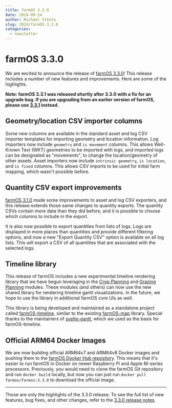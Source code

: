 ```yaml
---
title: farmOS 3.3.0
date: 2024-09-24
author: Michael Stenta
slug: 2024/farmOS-3.3.0
categories:
  - newsletter
---
```


# farmOS 3.3.0

We are excited to announce the release of
[farmOS 3.3.0](https://github.com/farmOS/farmOS/releases/tag/3.3.0)!
This release includes a number of new features and improvements. Here are some
of the highlights.

**Note: farmOS 3.3.1 was released shortly after 3.3.0 with a fix for an upgrade
bug. If you are upgrading from an earlier version of farmOS, please use
[3.3.1](https://github.com/farmOS/farmOS/releases/tag/3.3.1) instead.**

## Geometry/location CSV importer columns

Some new columns are available in the standard asset and log CSV importer
templates for importing geometry and location information. Log importers now
include `geometry` and `is movement` columns. This allows Well-Known Text (WKT)
geometries to be imported with logs, and imported logs can be designated as
"movements", to change the location/geometry of other assets. Asset importers
now include `intrinsic geometry`, `is location`, and `is fixed` columns. This
allows CSV imports to be used for initial farm mapping, which wasn't possible
before.

## Quantity CSV export improvements

[farmOS 3.1.0](https://github.com/farmOS/farmOS/releases/tag/3.1.0) made some
improvements to asset and log CSV exporters, and this release extends those
same changes to quantity exports. The quantity CSVs contain more data than they
did before, and it is possible to choose which columns to include in the
export.

It is also now possible to export quantities from lists of logs. Logs are
displayed in more places than quantities and provide different filtering
options, and now a new "Export Quantity CSV" option is available on all log
lists. This will export a CSV of all quantities that are associated with the
selected logs.

## Timeline library

This release of farmOS includes a new experimental timeline rendering library
that we have begun leveraging in the
[Crop Planning](https://drupal.org/project/farm_crop_plan) and
[Grazing Planning](https://drupal.org/project/farm_grazing_plan) modules. These
modules (and others) can now use the new shared library for
rendering timeline gantt visualizations. In the future, we hope to use the
library in additional farmOS core UIs as well.

This library is being developed and maintained as a standalone project called
[farmOS-timeline](https://github.com/farmOS/farmOS-timeline), similar to the
existing [farmOS-map](https://github.com/farmOS/farmOS-map) library. Special
thanks to the maintainers of
[svelte-gantt](https://github.com/ANovokmet/svelte-gantt), which we used as
the basis for farmOS-timeline.

## Official ARM64 Docker Images

We are now building official ARM64v7 and ARM64v8 Docker images and pushing them
to the [farmOS Docker Hub repository](https://hub.docker.com/r/farmos/farmos).
This means that it's easier to run farmOS in Docker on newer Raspberry Pi and
Apple M-series processors. Previously, you would need to clone the farmOS Git
repository and run `docker build` locally, but now you can just run
`docker pull farmos/farmos:3.3.0` to download the official image.

---

Those are only the highlights of the 3.3.0 release. To see the full list of
new features, bug fixes, and other changes, refer to the
[3.3.0 release notes](https://github.com/farmOS/farmOS/blob/3.3.0/CHANGELOG.md).
